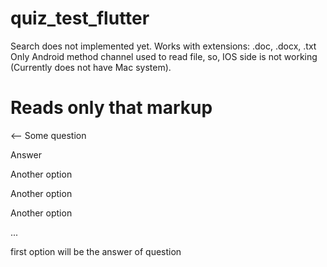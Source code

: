 # quiz_test_flutter

Search does not implemented yet.
Works with extensions: .doc, .docx, .txt
Only Android method channel used to read file, so, IOS side is not working (Currently does not have Mac system).

# Reads only that markup

<-- <question>Some question
 
<answer>Answer

<answer>Another option

<answer>Another option  

<answer>Another option
 
 ...
  
first option will be the answer of question
  
 
